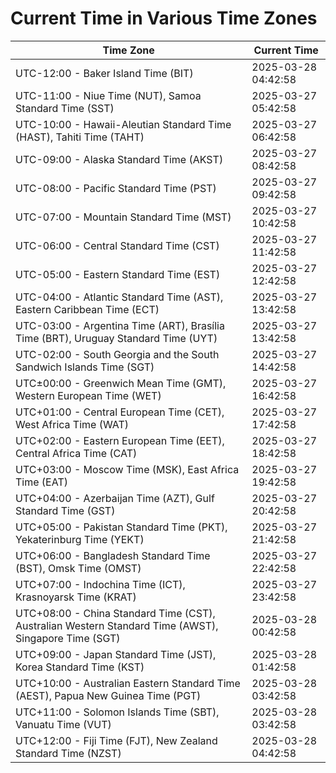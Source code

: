 # Current Time in Various Time Zones

| Time Zone | Current Time |
|-----------|--------------|
| UTC-12:00 - Baker Island Time (BIT) | 2025-03-28 04:42:58 |
| UTC-11:00 - Niue Time (NUT), Samoa Standard Time (SST) | 2025-03-27 05:42:58 |
| UTC-10:00 - Hawaii-Aleutian Standard Time (HAST), Tahiti Time (TAHT) | 2025-03-27 06:42:58 |
| UTC-09:00 - Alaska Standard Time (AKST) | 2025-03-27 08:42:58 |
| UTC-08:00 - Pacific Standard Time (PST) | 2025-03-27 09:42:58 |
| UTC-07:00 - Mountain Standard Time (MST) | 2025-03-27 10:42:58 |
| UTC-06:00 - Central Standard Time (CST) | 2025-03-27 11:42:58 |
| UTC-05:00 - Eastern Standard Time (EST) | 2025-03-27 12:42:58 |
| UTC-04:00 - Atlantic Standard Time (AST), Eastern Caribbean Time (ECT) | 2025-03-27 13:42:58 |
| UTC-03:00 - Argentina Time (ART), Brasília Time (BRT), Uruguay Standard Time (UYT) | 2025-03-27 13:42:58 |
| UTC-02:00 - South Georgia and the South Sandwich Islands Time (SGT) | 2025-03-27 14:42:58 |
| UTC±00:00 - Greenwich Mean Time (GMT), Western European Time (WET) | 2025-03-27 16:42:58 |
| UTC+01:00 - Central European Time (CET), West Africa Time (WAT) | 2025-03-27 17:42:58 |
| UTC+02:00 - Eastern European Time (EET), Central Africa Time (CAT) | 2025-03-27 18:42:58 |
| UTC+03:00 - Moscow Time (MSK), East Africa Time (EAT) | 2025-03-27 19:42:58 |
| UTC+04:00 - Azerbaijan Time (AZT), Gulf Standard Time (GST) | 2025-03-27 20:42:58 |
| UTC+05:00 - Pakistan Standard Time (PKT), Yekaterinburg Time (YEKT) | 2025-03-27 21:42:58 |
| UTC+06:00 - Bangladesh Standard Time (BST), Omsk Time (OMST) | 2025-03-27 22:42:58 |
| UTC+07:00 - Indochina Time (ICT), Krasnoyarsk Time (KRAT) | 2025-03-27 23:42:58 |
| UTC+08:00 - China Standard Time (CST), Australian Western Standard Time (AWST), Singapore Time (SGT) | 2025-03-28 00:42:58 |
| UTC+09:00 - Japan Standard Time (JST), Korea Standard Time (KST) | 2025-03-28 01:42:58 |
| UTC+10:00 - Australian Eastern Standard Time (AEST), Papua New Guinea Time (PGT) | 2025-03-28 03:42:58 |
| UTC+11:00 - Solomon Islands Time (SBT), Vanuatu Time (VUT) | 2025-03-28 03:42:58 |
| UTC+12:00 - Fiji Time (FJT), New Zealand Standard Time (NZST) | 2025-03-28 04:42:58 |
